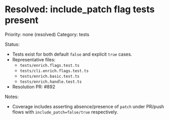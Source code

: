 # Resolved: include_patch flag tests present

Priority: none (resolved)
Category: tests

Status:

- Tests exist for both default `false` and explicit `true` cases.
- Representative files:
  - `tests/enrich.flags.test.ts`
  - `tests/cli.enrich.flags.test.ts`
  - `tests/enrich.basic.test.ts`
  - `tests/enrich.handle.test.ts`
- Resolution PR: #892

Notes:

- Coverage includes asserting absence/presence of `patch` under PR/push flows with `include_patch=false/true` respectively.
